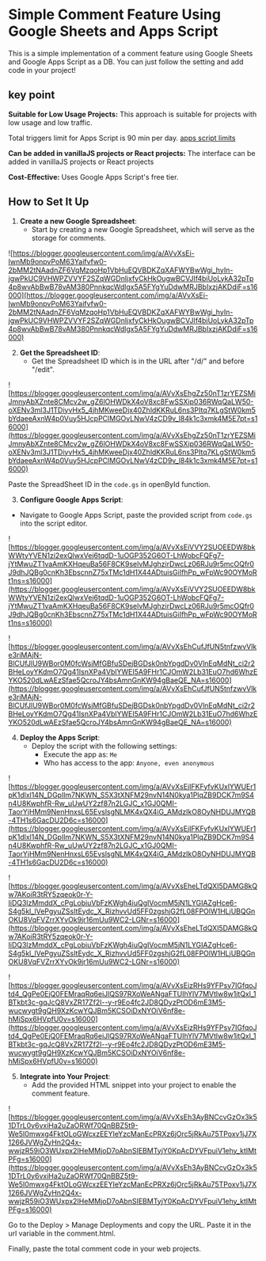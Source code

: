 # Simple Comment Feature Using Google Sheets and Apps Script

This is a simple implementation of a comment feature using Google Sheets and Google Apps Script as a DB. You can just follow the setting and add code in your project!

## key point

**Suitable for Low Usage Projects:** This approach is suitable for projects with low usage and low traffic.

Total triggers limit for Apps Script is 90 min per day. [apps script limits](https://developers.google.com/apps-script/guides/services/quotas)

**Can be added in vanillaJS projects or React projects:** The interface can be added in vanillaJS projects or React projects

**Cost-Effective:** Uses Google Apps Script's free tier.

## How to Set It Up

1. **Create a new Google Spreadsheet**:
   - Start by creating a new Google Spreadsheet, which will serve as the storage for comments.

![https://blogger.googleusercontent.com/img/a/AVvXsEi-IwnMb9onpvPoM63Yaifvfw0-2bMM2tNAadnZF6VqMzqoHp1VbHuEQVBDKZqXAFWYBwWgi_hyIn-jgwPkUC9VHWPZVVYF2SZqWGDnljxfyCkHkOugwBCVJIf4biUoLykA32pTp4p8wvAbBwB78vAM380PnnkqcWdlgx5A5FYgYuDdwMRJBbIxzjAKDdiF=s16000](https://blogger.googleusercontent.com/img/a/AVvXsEi-IwnMb9onpvPoM63Yaifvfw0-2bMM2tNAadnZF6VqMzqoHp1VbHuEQVBDKZqXAFWYBwWgi_hyIn-jgwPkUC9VHWPZVVYF2SZqWGDnljxfyCkHkOugwBCVJIf4biUoLykA32pTp4p8wvAbBwB78vAM380PnnkqcWdlgx5A5FYgYuDdwMRJBbIxzjAKDdiF=s16000)

2. **Get the Spreadsheet ID**:
   - Get the Spreadsheet ID which is in the URL after "/d/" and before "/edit".

![https://blogger.googleusercontent.com/img/a/AVvXsEhgZz50nT1zrYEZSMiJmnyAbXZnte8CMcv2w_gZ6lOHWDkX4oV8xc8FwSSXip036RWqQaLW50-oXENv3ml3J1TDiyvHx5_4jhMKweeDjx40ZhldKKRuL6ns3PItq7KLgStW0km5bYdaeeAxnW4p0Vuy5HJcpPClMGOvLNwV4zCD9v_l84k1c3xmk4M5E7pt=s16000](https://blogger.googleusercontent.com/img/a/AVvXsEhgZz50nT1zrYEZSMiJmnyAbXZnte8CMcv2w_gZ6lOHWDkX4oV8xc8FwSSXip036RWqQaLW50-oXENv3ml3J1TDiyvHx5_4jhMKweeDjx40ZhldKKRuL6ns3PItq7KLgStW0km5bYdaeeAxnW4p0Vuy5HJcpPClMGOvLNwV4zCD9v_l84k1c3xmk4M5E7pt=s16000)

Paste the SpreadSheet ID in the `code.gs` in openById function.

3. **Configure Google Apps Script**:

- Navigate to Google Apps Script, paste the provided script from `code.gs` into the script editor.

![https://blogger.googleusercontent.com/img/a/AVvXsEiVVY2SUOEEDW8bkWWtyYVEN1zi2exQlwxVej6tqdD-1uOGP352G6OT-LhWobcFQFg7-jYtMwuZT1vaAmKXHqeuBa56F8CK9selvMJghzirDwcLz06RJu9r5mcOQfr0J9dhJQBg0cnKh3EbscnnZ75xTMc1dH1X44ADtuisGiIfhPp_wFpWc90OYMoRt1ns=s16000](https://blogger.googleusercontent.com/img/a/AVvXsEiVVY2SUOEEDW8bkWWtyYVEN1zi2exQlwxVej6tqdD-1uOGP352G6OT-LhWobcFQFg7-jYtMwuZT1vaAmKXHqeuBa56F8CK9selvMJghzirDwcLz06RJu9r5mcOQfr0J9dhJQBg0cnKh3EbscnnZ75xTMc1dH1X44ADtuisGiIfhPp_wFpWc90OYMoRt1ns=s16000)

![https://blogger.googleusercontent.com/img/a/AVvXsEhCufJfUN5tnfzwvVlke3riMAjN-BlCUfJlU9WBor0M0fcWsjMfGBfuSDejBGDsk0nbYpgdDv0VlnEqMdNt_ci2r2BHeLoyYKdmO7Qg41IsnXPa4VblYWEI5A9FHr1CJOmW2Lb31EuO7hd6WhzEYKO520dLwAEzSfae5QcroJY4bsAmnGnKW94gBaeQE_NA=s16000](https://blogger.googleusercontent.com/img/a/AVvXsEhCufJfUN5tnfzwvVlke3riMAjN-BlCUfJlU9WBor0M0fcWsjMfGBfuSDejBGDsk0nbYpgdDv0VlnEqMdNt_ci2r2BHeLoyYKdmO7Qg41IsnXPa4VblYWEI5A9FHr1CJOmW2Lb31EuO7hd6WhzEYKO520dLwAEzSfae5QcroJY4bsAmnGnKW94gBaeQE_NA=s16000)

4. **Deploy the Apps Script**:
   - Deploy the script with the following settings:
     - Execute the app as: `Me`
     - Who has access to the app: `Anyone, even anonymous`

![https://blogger.googleusercontent.com/img/a/AVvXsEjIFKFyfvKUxlYWUEr1pK1dlxl14N_DGpIlm7NKWN_S5X3tXNFM29nvN14N0kya1PlqZB9DCK7m9S4n4U8KwphfR-Rw_uUwUY2zf87n2LGJC_x1GJ0QMI-TaorYjHMm9NenHnxsL65EvslsgNLMK4xQX4iG_AMdzIkO8OyNHDUJMYQB-4TH1s6GacDU2D6c=s16000](https://blogger.googleusercontent.com/img/a/AVvXsEjIFKFyfvKUxlYWUEr1pK1dlxl14N_DGpIlm7NKWN_S5X3tXNFM29nvN14N0kya1PlqZB9DCK7m9S4n4U8KwphfR-Rw_uUwUY2zf87n2LGJC_x1GJ0QMI-TaorYjHMm9NenHnxsL65EvslsgNLMK4xQX4iG_AMdzIkO8OyNHDUJMYQB-4TH1s6GacDU2D6c=s16000)

![https://blogger.googleusercontent.com/img/a/AVvXsEheLTdQXI5DAMG8kQw7AKoiR3tRY5zqeok0r-Y-IiDQ3lzMmddX_cPgLobiuVbFzKWgh4iuQgIVocmM5jN1LYGIAZgHce6-S4g5kl_lVePgyuZSsItEydc_X_RizhvvUd5FF0zgshjG2fL08FPOlW1HLjUBQGnOKU8VqFVZrrXYvOk9jr16mUu9WC2-LGNr=s16000](https://blogger.googleusercontent.com/img/a/AVvXsEheLTdQXI5DAMG8kQw7AKoiR3tRY5zqeok0r-Y-IiDQ3lzMmddX_cPgLobiuVbFzKWgh4iuQgIVocmM5jN1LYGIAZgHce6-S4g5kl_lVePgyuZSsItEydc_X_RizhvvUd5FF0zgshjG2fL08FPOlW1HLjUBQGnOKU8VqFVZrrXYvOk9jr16mUu9WC2-LGNr=s16000)

![https://blogger.googleusercontent.com/img/a/AVvXsEizRHs9YFPsy7IGfqoJtd4_QgPe0EjQ0FEMraqRq6eiJlQS97RXoWeANgaFTUIhYlV7MVtlw8w1jtQxl_1BTkbt3c-gqJcQ8VxZR17Zf2l--y-r9Eo4fc2JD8QDyzPtOD6mE3M5-wucwygt9gQH9XzKcwYQJBm5KCSOiDxNYOiV6nf8e-hMiSpx6HVpfU0v=s16000](https://blogger.googleusercontent.com/img/a/AVvXsEizRHs9YFPsy7IGfqoJtd4_QgPe0EjQ0FEMraqRq6eiJlQS97RXoWeANgaFTUIhYlV7MVtlw8w1jtQxl_1BTkbt3c-gqJcQ8VxZR17Zf2l--y-r9Eo4fc2JD8QDyzPtOD6mE3M5-wucwygt9gQH9XzKcwYQJBm5KCSOiDxNYOiV6nf8e-hMiSpx6HVpfU0v=s16000)

5. **Integrate into Your Project**:
   - Add the provided HTML snippet into your project to enable the comment feature.

![https://blogger.googleusercontent.com/img/a/AVvXsEh3AyBNCcvGzOx3k51DTrL0y6vxiHa2uZaORWf70QnBBZ5t9-We5I0mwxg4FktOLoGWcxzEEYIeYzcManEcPRXz6jOrc5jRkAu75TPoxv1jJ7X1266JVWgZyHn2Q4x-wwjzR59iO3WUxpx2IHeMMjoD7oAbnSIEBMTyjY0KpAcDYVFpuiV1ehy_ktIMtPFg=s16000](https://blogger.googleusercontent.com/img/a/AVvXsEh3AyBNCcvGzOx3k51DTrL0y6vxiHa2uZaORWf70QnBBZ5t9-We5I0mwxg4FktOLoGWcxzEEYIeYzcManEcPRXz6jOrc5jRkAu75TPoxv1jJ7X1266JVWgZyHn2Q4x-wwjzR59iO3WUxpx2IHeMMjoD7oAbnSIEBMTyjY0KpAcDYVFpuiV1ehy_ktIMtPFg=s16000)

Go to the Deploy > Manage Deployments and copy the URL. Paste it in the url variable in the comment.html.

Finally, paste the total comment code in your web projects.
